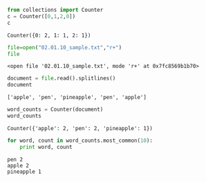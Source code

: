 

```python
from collections import Counter
c = Counter([0,1,2,0])
c
```




    Counter({0: 2, 1: 1, 2: 1})




```python
file=open("02.01.10_sample.txt","r+")
file
```




    <open file '02.01.10_sample.txt', mode 'r+' at 0x7fc8569b1b70>




```python
document = file.read().splitlines() 
document
```




    ['apple', 'pen', 'pineapple', 'pen', 'apple']




```python
word_counts = Counter(document)
word_counts
```




    Counter({'apple': 2, 'pen': 2, 'pineapple': 1})




```python
for word, count in word_counts.most_common(10):
    print word, count
```

    pen 2
    apple 2
    pineapple 1

